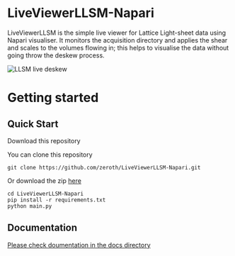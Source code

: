 # LiveViewerLLSM-Napari
LiveViewerLLSM is the simple live viewer for Lattice Light-sheet data using Napari visualiser.
It monitors the acquisition directory and applies the shear and scales to the volumes flowing in; this helps to visualise the data without going throw the deskew process.

<img
src="docs/assets/images/napari_live_llsm.gif"
raw=true
alt="LLSM live deskew"
/>

# Getting started

## Quick Start

Download this repository

You can clone this repository
```
git clone https://github.com/zeroth/LiveViewerLLSM-Napari.git
```
Or download the zip [here](https://github.com/zeroth/LiveViewerLLSM-Napari/archive/main.zip)

```
cd LiveViewerLLSM-Napari
pip install -r requirements.txt
python main.py
```

## Documentation

[Please check doumentation in the docs directory](/docs/how_to.md)


